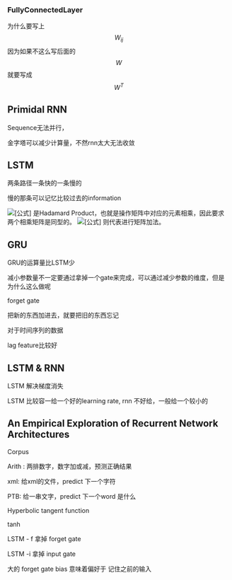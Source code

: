 ### FullyConnectedLayer

为什么要写上
$$
W_{ij}
$$
因为如果不这么写后面的
$$
W
$$
就要写成
$$
W^T
$$


## Primidal RNN

Sequence无法并行，

金字塔可以减少计算量，不然rnn太大无法收敛



## LSTM

两条路径一条快的一条慢的

慢的那条可以记忆比较过去的information

![[公式]](https://www.zhihu.com/equation?tex=%5Codot) 是Hadamard Product，也就是操作矩阵中对应的元素相乘，因此要求两个相乘矩阵是同型的。 ![[公式]](https://www.zhihu.com/equation?tex=%5Coplus) 则代表进行矩阵加法。



## GRU

GRU的运算量比LSTM少

减小参数量不一定要通过拿掉一个gate来完成，可以通过减少参数的维度，但是为什么这么做呢

forget gate

把新的东西加进去，就要把旧的东西忘记



对于时间序列的数据

lag feature比较好



## LSTM & RNN

LSTM 解决梯度消失

LSTM 比较容一给一个好的learning rate, rnn 不好给，一般给一个较小的



## An Empirical Exploration of Recurrent Network Architectures

Corpus

Arith : 两排数字，数字加或减，预测正确结果

xml: 给xml的文件，predict 下一个字符 

PTB: 给一串文字，predict 下一个word 是什么



Hyperbolic tangent function

tanh



LSTM - f 拿掉 forget gate

LSTM -i  拿掉 input gate



大的 forget gate bias 意味着偏好于 记住之前的输入